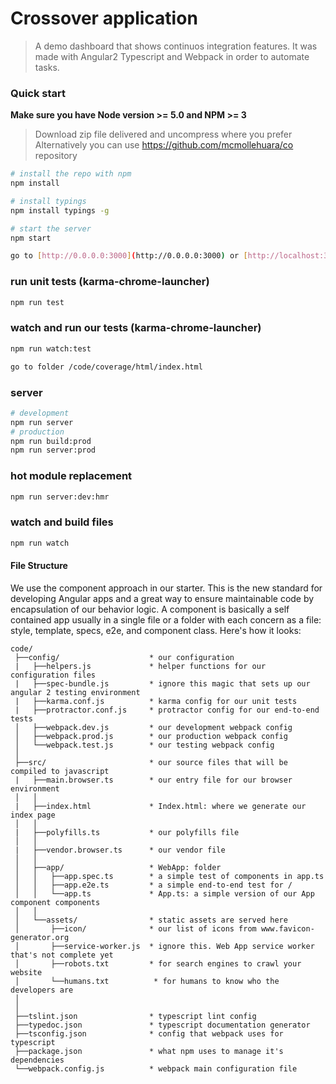 # Crossover application 
> A demo dashboard that shows continuos integration features. 
It was made with Angular2 Typescript and Webpack in order to automate tasks.
  

### Quick start
**Make sure you have Node version >= 5.0 and NPM >= 3**
> Download zip file delivered and uncompress where you prefer
> Alternatively you can use https://github.com/mcmollehuara/co repository

```bash
# install the repo with npm
npm install

# install typings
npm install typings -g

# start the server
npm start

go to [http://0.0.0.0:3000](http://0.0.0.0:3000) or [http://localhost:3000](http://localhost:3000) in your browser
```

### run unit tests (karma-chrome-launcher)
```bash
npm run test
```

### watch and run our tests (karma-chrome-launcher)
```bash
npm run watch:test

go to folder /code/coverage/html/index.html
```
### server
```bash
# development
npm run server
# production
npm run build:prod
npm run server:prod
```

### hot module replacement
```bash
npm run server:dev:hmr
```

### watch and build files
```bash
npm run watch
```


#### File Structure
We use the component approach in our starter. This is the new standard for developing Angular apps and a great way to ensure maintainable code by encapsulation of our behavior logic. A component is basically a self contained app usually in a single file or a folder with each concern as a file: style, template, specs, e2e, and component class. Here's how it looks:
```
code/
 ├──config/                    * our configuration
 |   ├──helpers.js             * helper functions for our configuration files
 |   ├──spec-bundle.js         * ignore this magic that sets up our angular 2 testing environment
 |   ├──karma.conf.js          * karma config for our unit tests
 |   ├──protractor.conf.js     * protractor config for our end-to-end tests
 │   ├──webpack.dev.js         * our development webpack config
 │   ├──webpack.prod.js        * our production webpack config
 │   └──webpack.test.js        * our testing webpack config
 │
 ├──src/                       * our source files that will be compiled to javascript
 |   ├──main.browser.ts        * our entry file for our browser environment
 │   │
 |   ├──index.html             * Index.html: where we generate our index page
 │   │
 |   ├──polyfills.ts           * our polyfills file
 │   │
 |   ├──vendor.browser.ts      * our vendor file
 │   │
 │   ├──app/                   * WebApp: folder
 │   │   ├──app.spec.ts        * a simple test of components in app.ts
 │   │   ├──app.e2e.ts         * a simple end-to-end test for /
 │   │   └──app.ts             * App.ts: a simple version of our App component components
 │   │
 │   └──assets/                * static assets are served here
 │       ├──icon/              * our list of icons from www.favicon-generator.org
 │       ├──service-worker.js  * ignore this. Web App service worker that's not complete yet
 │       ├──robots.txt         * for search engines to crawl your website
 │       └──humans.txt          * for humans to know who the developers are
 │
 │
 ├──tslint.json                * typescript lint config
 ├──typedoc.json               * typescript documentation generator
 ├──tsconfig.json              * config that webpack uses for typescript
 ├──package.json               * what npm uses to manage it's dependencies
 └──webpack.config.js          * webpack main configuration file

```
